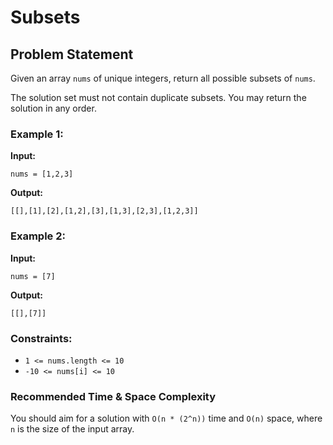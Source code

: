 # Subsets

## Problem Statement

Given an array `nums` of unique integers, return all possible subsets of `nums`.

The solution set must not contain duplicate subsets. You may return the solution in any order.

### Example 1:

**Input:**
```plaintext
nums = [1,2,3]
```

**Output:**
```plaintext
[[],[1],[2],[1,2],[3],[1,3],[2,3],[1,2,3]]
```

### Example 2:

**Input:**
```plaintext
nums = [7]
```

**Output:**
```plaintext
[[],[7]]
```

### Constraints:
- `1 <= nums.length <= 10`
- `-10 <= nums[i] <= 10`

### Recommended Time & Space Complexity
You should aim for a solution with `O(n * (2^n))` time and `O(n)` space, where `n` is the size of the input array.

